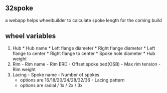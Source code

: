 ## 32spoke
a webapp helps wheelbuilder to calculate spoke length for the coming build


## wheel variables
  1. Hub
    * Hub name
    * Left flange diameter
    * Right flange diameter
    * Left flange to center
    * Right flange to center 
    * Spoke hole diameter
    * Hub weight
  2. Rim
    - Rim name
    - Rim ERD
    - Offset spoke bed(OSB)
    - Max rim tension
    - Rim weight
  3. Lacing
    - Spoke name
    - Number of spokes
      - options are 16/18/20/24/28/32/36
    - Lacing pattern
      - options are radial / 1x / 2x / 3x
    
